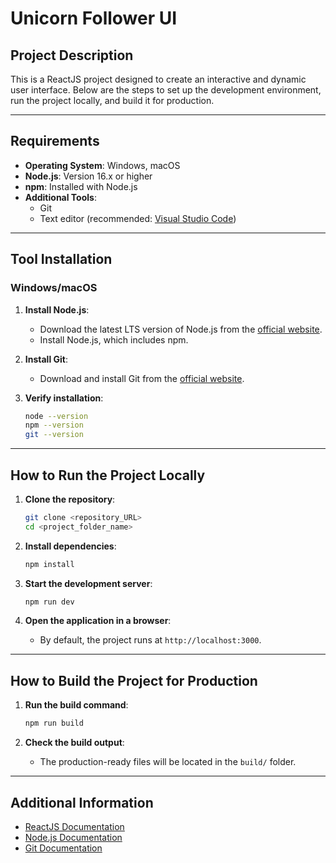 # Unicorn Follower UI

## Project Description

This is a ReactJS project designed to create an interactive and dynamic user interface. Below are the steps to set up the development environment, run the project locally, and build it for production.

---

## Requirements

- **Operating System**: Windows, macOS
- **Node.js**: Version 16.x or higher
- **npm**: Installed with Node.js
- **Additional Tools**:
  - Git
  - Text editor (recommended: [Visual Studio Code](https://code.visualstudio.com/))

---

## Tool Installation

### Windows/macOS

1. **Install Node.js**:

   - Download the latest LTS version of Node.js from the [official website](https://nodejs.org/).
   - Install Node.js, which includes npm.

2. **Install Git**:

   - Download and install Git from the [official website](https://git-scm.com/).

3. **Verify installation**:
   ```bash
   node --version
   npm --version
   git --version
   ```

---

## How to Run the Project Locally

1. **Clone the repository**:

   ```bash
   git clone <repository_URL>
   cd <project_folder_name>
   ```

2. **Install dependencies**:

   ```bash
   npm install
   ```

3. **Start the development server**:

   ```bash
   npm run dev
   ```

4. **Open the application in a browser**:
   - By default, the project runs at `http://localhost:3000`.

---

## How to Build the Project for Production

1. **Run the build command**:

   ```bash
   npm run build
   ```

2. **Check the build output**:
   - The production-ready files will be located in the `build/` folder.

---

## Additional Information

- [ReactJS Documentation](https://reactjs.org/docs/)
- [Node.js Documentation](https://nodejs.org/en/docs/)
- [Git Documentation](https://git-scm.com/doc)
